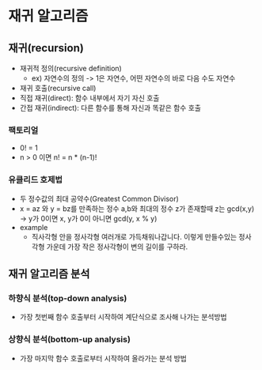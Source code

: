 # 재귀 알고리즘

## 재귀(recursion)
- 재귀적 정의(recursive definition)
  - ex) 자연수의 정의 -> 1은 자연수, 어떤 자연수의 바로 다음 수도 자연수
- 재귀 호출(recursive call)
- 직접 재귀(direct): 함수 내부에서 자기 자신 호출
- 간접 재귀(indirect): 다른 함수를 통해 자신과 똑같은 함수 호출

### 팩토리얼
- 0! = 1
- n > 0 이면 n! = n * (n-1)!
  
### 유클리드 호제법
- 두 정수값의 최대 공약수(Greatest Common Divisor)
- x = az 와 y = bz를 만족하는 정수 a,b와 최대의 정수 z가 존재할때 z는 gcd(x,y)
    -> y가 0이면 x, y가 0이 아니면 gcd(y, x % y)
- example
  - 직사각형 안을 정사각형 여러개로 가득채워나갑니다. 이렇게 만들수있는 정사각형 가운데 가장 작은 정사각형이 변의 길이를 구하라.


## 재귀 알고리즘 분석

### 하향식 분석(top-down analysis)
- 가장 첫번째 함수 호출부터 시작하여 계단식으로 조사해 나가는 분석방법

### 상향식 분석(bottom-up analysis)
- 가장 마지막 함수 호출로부터 시작하여 올라가는 분석 방법
